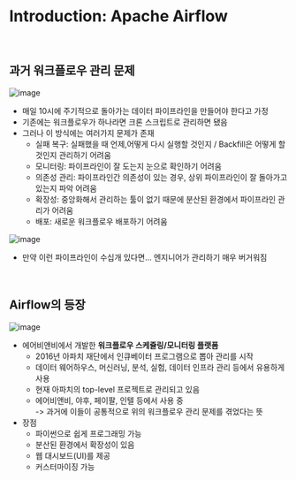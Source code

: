 # Introduction: Apache Airflow

<br/>

## 과거 워크플로우 관리 문제

![image](https://github.com/SKR-DataScience/Realtime_Data_Processing/assets/55543156/f79d6da7-bce0-4b8a-b850-84c53eeeba2d)

* 매일 10시에 주기적으로 돌아가는 데이터 파이프라인을 만들어야 한다고 가정
* 기존에는 워크플로우가 하나라면 크론 스크립트로 관리하면 됐음
* 그러나 이 방식에는 여러가지 문제가 존재
  - 실패 복구: 실패했을 때 언제,어떻게 다시 실행할 것인지 / Backfill은 어떻게 할 것인지 관리하기 어려움
  - 모니터링: 파이프라인이 잘 도는지 눈으로 확인하기 어려움
  - 의존성 관리: 파이프라인간 의존성이 있는 경우, 상위 파이프라인이 잘 돌아가고 있는지 파악 어려움
  - 확장성: 중앙화해서 관리하는 툴이 없기 때문에 분산된 환경에서 파이프라인 관리가 어려움
  - 배포: 새로운 워크플로우 배포하기 어려움
 
![image](https://github.com/SKR-DataScience/Realtime_Data_Processing/assets/55543156/265672f7-646b-4299-b528-b0ae98a48c04)

* 만약 이런 파이프라인이 수십개 있다면... 엔지니어가 관리하기 매우 버거워짐

<br/>

## Airflow의 등장

![image](https://github.com/SKR-DataScience/Realtime_Data_Processing/assets/55543156/bfda93fd-49f0-4d33-b0ee-31e9692889e0)

* 에어비앤비에서 개발한 **워크플로우 스케쥴링/모니터링 플랫폼**
  - 2016년 아파치 재단에서 인큐베이터 프로그램으로 뽑아 관리를 시작
  - 데이터 웨어하우스, 머신러닝, 분석, 실험, 데이터 인프라 관리 등에서 유용하게 사용
  - 현재 아파치의 top-level 프로젝트로 관리되고 있음
  - 에어비앤비, 야후, 페이팔, 인텔 등에서 사용 중   
    -> 과거에 이들이 공통적으로 위의 워크플로우 관리 문제를 겪었다는 뜻
* 장점
  - 파이썬으로 쉽게 프로그래밍 가능
  - 분산된 환경에서 확장성이 있음
  - 웹 대시보드(UI)를 제공
  - 커스터마이징 가능
